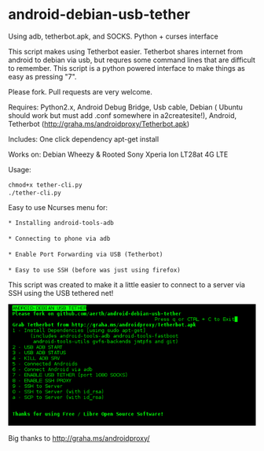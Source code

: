 # android-debian-usb-tether

Using adb, tetherbot.apk, and SOCKS. Python + curses interface

This script makes using Tetherbot easier. Tetherbot shares internet from android to debian via usb, but requres some command lines that are difficult to remember. This script is a python powered interface to make things as easy as pressing "7". 

Please fork. Pull requests are very welcome.

Requires: Python2.x, Android Debug Bridge, Usb cable, Debian ( Ubuntu should work but must add .conf somewhere in a2createsite!), Android, Tetherbot (http://graha.ms/androidproxy/Tetherbot.apk)

Includes: One click dependency apt-get install

Works on: Debian Wheezy & Rooted Sony Xperia Ion LT28at 4G LTE


Usage: 
```
chmod+x tether-cli.py
./tether-cli.py
```

Easy to use Ncurses menu for:

    * Installing android-tools-adb
    
    * Connecting to phone via adb
    
    * Enable Port Forwarding via USB (Tetherbot)
    
    * Easy to use SSH (before was just using firefox)
    

This script was created to make it a little easier to connect to a server via SSH using the USB tethered net!

![Android Debian USB Tether in action!]( ./img/Screenshot.png
 "Android Debian USB Tether in action!")

Big thanks to http://graha.ms/androidproxy/



